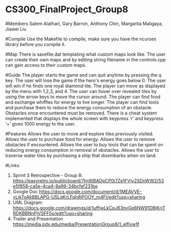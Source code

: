 # CS300_FinalProject_Group8
#Members 
Salem Alathari, Gary Barron, Anthony Chin, Margarita Maligaya, Jiawei Liu

#Compile 
Use the Makefile to compile, make sure you have the ncurses library before you compile it.

#Map
There is savefile.dat templating what custom maps look like. The user can create their own maps and by editing string filename in the controls.cpp can gain access to their custom maps.

#Guide
The player starts the game and can quit anytime by pressing the q key. The user will lose the game if the hero's energy goes below 0. The user will win if he finds one royal diamond tile. The player can move as displayed by the menu with 1,2,3, and 4. The user can hover over revealed tiles by using the arrow keys to move the cursor around. The player can find food and exchange whiffles for energy to live longer. The player can find tools and purchase them to reduce the energy consumption of an obstacle. Obstacles once encountered must be removed. There is a cheat system implemented that displays the whole screen with keypress ‘r’ and keypress ‘+’ gives 1000 energy to the user. 

#Features
Allows the user to move and explore tiles previously visited. Allows the user to purchase food for energy. Allows the user to remove obstacles if encountered. Allows the user to buy tools that can be spent on reducing energy consumption in removal of obstacles. Allows the user to traverse water tiles by purchasing a ship that disembarks when on land. 

#Links
1. Sprint 3 Retrospective - Group 8:
https://easyretro.io/publicboard/7Im8IBADpCP0i7Ze1FVjv2SDnWW2/53e5f858-ca5e-4ca4-8a96-34bcfef231be
2. Google Doc
https://docs.google.com/document/d/1MEAVVE-yLikToAkB8LAPG-U5LqKrLFqh8jPOOY_m4FI/edit?usp=sharing
3. UML Diagram:
https://docs.google.com/drawings/d/1uffjwLkCpJ63nvGp6NW91DBjKrjTRDKBBNnPjVSFF5o/edit?usp=sharing
4. Trailer and Presentation
https://media.pdx.edu/media/PresentationGroup8/1_elflvw1f
